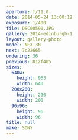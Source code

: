 ```yaml
---
aperture: f/11.0
date: 2014-05-24 13:00:12
exposure: 1/400
file: DSC00590.JPG
gallery: 2014-edinburgh-1
layout: gallery-photo
model: NEX-3N
next: 7c22665
ordering: 36
previous: 812f405
sizes:
  640w:
    height: 963
    width: 640
  200x200:
    height: 200
    width: 200
  96x96:
    height: 96
    width: 96
title: null
make: SONY
---
```


